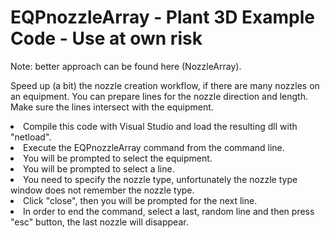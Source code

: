 # EQPnozzleArray - Plant 3D Example Code - Use at own risk

Note: better approach can be found here (NozzleArray).



Speed up (a bit) the nozzle creation workflow, if there are many nozzles on an equipment.
You can prepare lines for the nozzle direction and length. Make sure the lines intersect with the equipment.
<li>Compile this code with Visual Studio and load the resulting dll with "netload".
<li>Execute the EQPnozzleArray command from the command line.
<li>You will be prompted to select the equipment.
<li>You will be prompted to select a line.
<li>You need to specify the nozzle type, unfortunately the nozzle type window does not remember the nozzle type.
<li>Click "close", then you will be prompted for the next line.
<li>In order to end the command, select a last, random line and then press "esc" button, the last nozzle will disappear.
